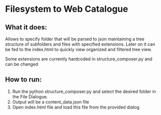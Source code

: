 # Filesystem to Web Catalogue

## What it does:
Allows to specify folder that will be parsed to json maintaining a tree structure of subfolders and files with specified extensions. Later on it can be fed to the index.html to quickly view organized and filtered tree view.

Some extensions are currently hardcoded in structure_composer.py and can be changed

## How to run:
1. Run the python structure_composer.py and select the desired folder in the File Dialogue.
2. Output will be a content_data.json file
3. Open index.html file and load this file from the provided dialog
